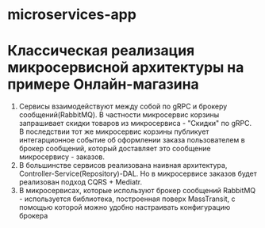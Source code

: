 # microservices-app
# Классическая реализация микросервисной архитектуры на примере Онлайн-магазина
1. Сервисы взаимодействуют между собой по gRPC и брокеру сообщений(RabbitMQ). В частности микросервис корзины запрашивает скидки товаров из микросервиса - "Скидки" по gRPC. В последствии тот же микросервис корзины публикует интегарционное событие об оформлении заказа пользователем в брокер сообщений, который доставляет это сообщение микросервису - заказов.
2. В большинстве сервисов реализована наивная архитектура, Controller-Service(Repository)-DAL. Но в микросервисе заказов будет реализован подход CQRS + Mediatr.
3. В микросервисах, которые используют брокер сообщений RabbitMQ - используется библиотека, построенная поверх MassTransit, с помощью которой можно удобно настраивать конфигурацию брокера

